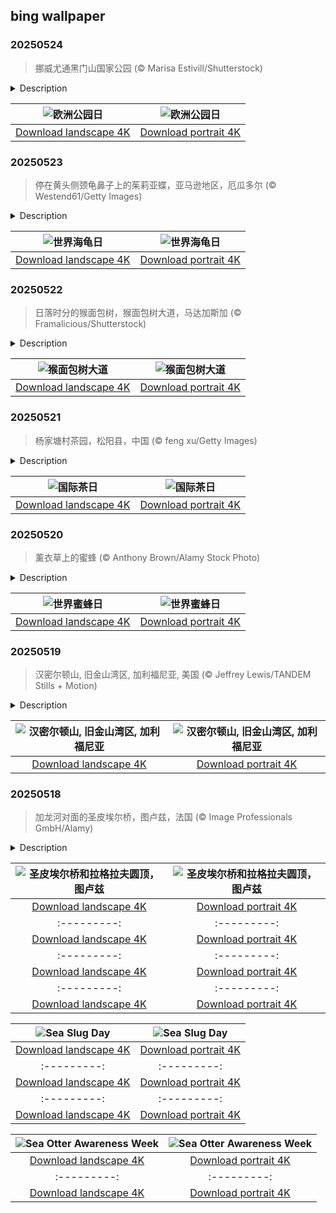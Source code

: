 ## bing wallpaper

### 20250524

> 挪威尤通黑门山国家公园 (© Marisa Estivill/Shutterstock)

<details>
<summary>Description</summary>

> 今天是“欧洲公园日”，旨在庆祝那些塑造各国自然特性的国家公园和保护区。该纪念日由欧洲公园联盟于1999年创立，以纪念1909年在瑞典建立的九座欧洲最早的国家公园。该节日旨在推动保护自然栖息地、野生动植物及文化遗产的行动，同时鼓励可持续旅游与户外活动。
> 
> 挪威的尤通黑门山国家公园便是自然景观保护的典范之一。公园成立于1980年，面积超过400平方英里，拥有高山、冰川与深谷等多样的地貌特征。园内坐落着挪威最高的山峰群，包括北欧第一高峰加尔赫峰，海拔8100英尺。“尤通黑门山”意为“巨人的家园”，象征着其壮观的地貌及与北欧神话的深厚联系。公园内栖息着赤狐、北极狐、旅鼠和马鹿等动物，植物则包括多种能够适应极端环境的耐寒高山物种。著名的延德湖穿越园区，湖水因富含冰川沉积物而呈现醒目的绿色。该湖长约11英里，最宽处不足1英里，海拔约3280英尺。延德湖亦是著名的贝瑟根徒步路线的起点，这条路线每年吸引数千名游客，并因亨里克·易卜生的戏剧《培尔·金特》而闻名。
> 
> 

</details>

| ![欧洲公园日](https://cn.bing.com/th?id=OHR.JotunheimenPark_ZH-CN7417034574_UHD.jpg&pid=hp&w=400&h=224&rs=1&c=4) | ![欧洲公园日](https://cn.bing.com/th?id=OHR.JotunheimenPark_ZH-CN7417034574_1080x1920.jpg&pid=hp&w=155&h=315&rs=1&c=4) |
|:---------:|:---------:|
| [Download landscape 4K](https://cn.bing.com/th?id=OHR.JotunheimenPark_ZH-CN7417034574_UHD.jpg) | [Download portrait 4K](https://cn.bing.com/th?id=OHR.JotunheimenPark_ZH-CN7417034574_1080x1920.jpg) |

### 20250523

> 停在黄头侧颈龟鼻子上的茱莉亚蝶，亚马逊地区，厄瓜多尔 (© Westend61/Getty Images)

<details>
<summary>Description</summary>

> 今天是世界海龟日成立的25周年纪念日。海龟和陆龟在多种环境中生存，被人们视为智慧与坚韧的象征。所有的陆龟都是海龟，但并非所有海龟都是陆龟。海龟体型较小，适合水中生活，而陆龟体型较大、较重，适应陆地生活。美国龟类救援组织（ATR）在每年5月23日设立世界海龟日，旨在提高公众保护龟类的意识。该组织已帮助约4000只海龟和陆龟进行康复、救助和重新安置，同时致力于保护它们及其逐渐消失的栖息地。
> 
> 今日图片展现的是亚马逊地区一幅迷人的现象：在厄瓜多尔亚马逊河区域，一只朱莉娅蝴蝶停在黄斑河龟鼻尖上。亚马逊地区的蝴蝶以饮用龟类眼泪而闻名，因为龟泪中富含蝴蝶稀缺的钠元素。黄斑河龟是南美洲最大的河龟之一。尽管这些河龟适应河流水域环境，但它们仍面临着来自人类、鸟类、蛇类、大型鱼类、蛙类和哺乳动物的种种威胁。在1960年代，它们曾大量被捕获用于美国宠物贸易，导致后来进口被严格限制。如今，美国存在人工繁殖的、可持续的黄斑河龟种群，有些在圈养条件下寿命可超过30年。
> 
> 

</details>

| ![世界海龟日](https://cn.bing.com/th?id=OHR.ButterflyTurtle_ZH-CN5706515924_UHD.jpg&pid=hp&w=400&h=224&rs=1&c=4) | ![世界海龟日](https://cn.bing.com/th?id=OHR.ButterflyTurtle_ZH-CN5706515924_1080x1920.jpg&pid=hp&w=155&h=315&rs=1&c=4) |
|:---------:|:---------:|
| [Download landscape 4K](https://cn.bing.com/th?id=OHR.ButterflyTurtle_ZH-CN5706515924_UHD.jpg) | [Download portrait 4K](https://cn.bing.com/th?id=OHR.ButterflyTurtle_ZH-CN5706515924_1080x1920.jpg) |

### 20250522

> 日落时分的猴面包树，猴面包树大道，马达加斯加 (© Framalicious/Shutterstock)

<details>
<summary>Description</summary>

> 从微小的细菌到高大的树木，地球上的生命彼此相互关联。国际生物多样性日旨在庆祝这一维系地球繁荣的生命之网。生物多样性与日常生活息息相关，涵盖可持续农业、清洁用水、气候行动以及灾害防范等诸多领域。生物多样性的减少会增加动物传染病传播的风险（包括动物传染给人类的疾病）。相反，保护生物多样性则有助于增强我们预防和应对大流行病等健康危机的能力。联合国深知生物多样性对当前和未来世代的重要意义，因此每年都设立这个纪念日，提高公众意识并推动保护行动。
> 
> 今日图片展示的是马达加斯加的猴面包树大道。在马达加斯加西部梅纳贝地区，格兰迪迪埃猴面包树排列在未铺设的8号公路两侧，它们也被称为大猴面包树，是马达加斯加八种猴面包树中最大、最著名的品种。在当地，这些树木被称为“伦纳拉”或“伦尼亚拉”，意为“森林之母”。它们是这座岛国曾经茂密热带森林的遗迹，如今却因为广泛的森林砍伐而孤立地存活着。虽然该地区在2015年被宣布为自然保护区，但这些宏伟的树木依然面临着持续砍伐、稻田排水和季节性火灾等威胁。
> 
> 

</details>

| ![猴面包树大道](https://cn.bing.com/th?id=OHR.BaobabAvenue_ZH-CN5217451344_UHD.jpg&pid=hp&w=400&h=224&rs=1&c=4) | ![猴面包树大道](https://cn.bing.com/th?id=OHR.BaobabAvenue_ZH-CN5217451344_1080x1920.jpg&pid=hp&w=155&h=315&rs=1&c=4) |
|:---------:|:---------:|
| [Download landscape 4K](https://cn.bing.com/th?id=OHR.BaobabAvenue_ZH-CN5217451344_UHD.jpg) | [Download portrait 4K](https://cn.bing.com/th?id=OHR.BaobabAvenue_ZH-CN5217451344_1080x1920.jpg) |

### 20250521

> 杨家塘村茶园，松阳县，中国 (© feng xu/Getty Images)

<details>
<summary>Description</summary>

> 传说中，茶的故事始于中国古代：一片树叶偶然落入沸水中，开启了这段芳香之旅。几个世纪之后，茶已成为全球消费量第二的饮品（仅次于水）。今天是国际茶日，这是由联合国设立的全球性节日，旨在肯定茶在消除贫困和促进可持续发展方面的重要作用，也向茶产业中的劳动者们致以敬意。
> 
> 茶叶采摘是一项精细的手艺，扎根于传统技艺，同时受到地理环境的深刻影响。从今日图片中所示的浙江省烟雾缭绕的丘陵，到印度阿萨姆邦起伏的茶园，每个产区的采摘与制作方式各不相同。绿茶通常通过晒干或蒸汽处理来保留其鲜嫩风味；而乌龙茶与红茶则经过部分或完全氧化，发展出更加复杂而浓郁的香气与口感。茶的颜色、香气与滋味，因此呈现出令人着迷的多样性。全球茶叶生产的领先国家包括中国、印度、肯尼亚和斯里兰卡，每个国家都有其代表性的茶类风格：中国以普洱和绿茶闻名，印度盛产浓厚的红茶拼配，肯尼亚主产CTC红茶，斯里兰卡则以花香型锡兰茶广受欢迎。每一杯茶都蕴含着其产地的故事，由当地的土壤、海拔和气候共同塑造而成。
> 
> 

</details>

| ![国际茶日](https://cn.bing.com/th?id=OHR.SongyangTeaGarden_ZH-CN4763170909_UHD.jpg&pid=hp&w=400&h=224&rs=1&c=4) | ![国际茶日](https://cn.bing.com/th?id=OHR.SongyangTeaGarden_ZH-CN4763170909_1080x1920.jpg&pid=hp&w=155&h=315&rs=1&c=4) |
|:---------:|:---------:|
| [Download landscape 4K](https://cn.bing.com/th?id=OHR.SongyangTeaGarden_ZH-CN4763170909_UHD.jpg) | [Download portrait 4K](https://cn.bing.com/th?id=OHR.SongyangTeaGarden_ZH-CN4763170909_1080x1920.jpg) |

### 20250520

> 薰衣草上的蜜蜂 (© Anthony Brown/Alamy Stock Photo)

<details>
<summary>Description</summary>

> 蜜蜂身躯虽小，但没有它们，你的购物清单可能会少很多。不再有莓果、牛油果，甚至咖啡。蜜蜂与蝴蝶、蝙蝠和蜂鸟一起，为全球近 90% 的野生开花植物和超过 35% 的我们所依赖的农作物授粉。每年5月20日的世界蜜蜂日，正是为了向这些至关重要的传粉者致敬，并纪念现代养蜂业先驱安东·扬沙。扬沙曾称蜜蜂为“最高贵的昆虫”，这一观点如今也得到了科学的证实。
> 
> 遗憾的是，蜜蜂的数量正在减少。农药污染、栖息地流失和气候变化导致蜜蜂数量急剧减少，威胁全球的粮食安全与生物多样性。但好消息是，我们每个人的小小行动也能带来巨大的改变。你可以支持当地的养蜂人，种植对传粉者友好的植物，避免使用化学农药。当你下一次往茶里加蜂蜜时，请记得那勺金黄甜蜜背后辛勤工作的小小身影，并记得保护这种嗡嗡作响的物种，如今比以往任何时候都更加重要。
> 
> 

</details>

| ![世界蜜蜂日](https://cn.bing.com/th?id=OHR.HoneyBeeLavender_ZH-CN4513594236_UHD.jpg&pid=hp&w=400&h=224&rs=1&c=4) | ![世界蜜蜂日](https://cn.bing.com/th?id=OHR.HoneyBeeLavender_ZH-CN4513594236_1080x1920.jpg&pid=hp&w=155&h=315&rs=1&c=4) |
|:---------:|:---------:|
| [Download landscape 4K](https://cn.bing.com/th?id=OHR.HoneyBeeLavender_ZH-CN4513594236_UHD.jpg) | [Download portrait 4K](https://cn.bing.com/th?id=OHR.HoneyBeeLavender_ZH-CN4513594236_1080x1920.jpg) |

### 20250519

> 汉密尔顿山, 旧金山湾区, 加利福尼亚, 美国 (© Jeffrey Lewis/TANDEM Stills + Motion)

<details>
<summary>Description</summary>

> 驾车驶上加州湾区的汉密尔顿山，游客将沉浸于迷人的自然景观与丰富的历史之中。全长19英里的汉密尔顿山公路，是130号州道的一部分。凭借漫长的爬坡路段和稀少的车流量，该道路深受骑行与摩托车爱好者的喜爱。这条公路建于1875年至1876年，最初旨在为世界首个长期有人驻守的山顶天文台“利克天文台”运送建材而修建。在海拔4265英尺的山顶，天气晴朗时，甚至可以远望至优胜美地国家公园或内华达山脉。
> 
> 该地区拥有一些特有的珍稀物种，例如汉密尔顿宝石花和图莱麋鹿。在山坡地带，还可能发现金雕的筑巢地。无论是因道路的蜿蜒曲折而吸引，还是为欣赏沿途美景而前往，汉密尔顿山都能使人感受到与自然环境之间的紧密联系。
> 
> 

</details>

| ![汉密尔顿山, 旧金山湾区, 加利福尼亚](https://cn.bing.com/th?id=OHR.MountHamilton_ZH-CN4280549129_UHD.jpg&pid=hp&w=400&h=224&rs=1&c=4) | ![汉密尔顿山, 旧金山湾区, 加利福尼亚](https://cn.bing.com/th?id=OHR.MountHamilton_ZH-CN4280549129_1080x1920.jpg&pid=hp&w=155&h=315&rs=1&c=4) |
|:---------:|:---------:|
| [Download landscape 4K](https://cn.bing.com/th?id=OHR.MountHamilton_ZH-CN4280549129_UHD.jpg) | [Download portrait 4K](https://cn.bing.com/th?id=OHR.MountHamilton_ZH-CN4280549129_1080x1920.jpg) |

### 20250518

> 加龙河对面的圣皮埃尔桥，图卢兹，法国 (© Image Professionals GmbH/Alamy)

<details>
<summary>Description</summary>

> 夕阳西下，加龙河畔的图卢兹展现出最迷人的景致——圣皮埃尔桥与雄伟的拉格拉夫圆顶倒映在水面上，相映成辉。这座连接粉色之城两岸的桥梁最初建于1849年，后分别在1927年和1987年进行重建，以适应现代需求。
> 
> 在它的对面，矗立于同名旧医院之上的拉格拉夫圆顶傲然俯瞰整个景观。这座19世纪的建筑杰作是图卢兹的象征，从远处就能看到它巍峨的轮廓。拉格拉夫医院曾是救治病患与贫困者的庇护所，见证了这座城市悠久的医学历史，而如今，它仍然是医学研究与创新的重要中心。
> 
> 图卢兹以其独特的文化遗产与鲜明的色彩，完美融合了历史与现代的韵律。只需一眼便能领略这片壮丽景致，理解为何加龙河始终是这座古城跳动的心脏。

</details>

| ![圣皮埃尔桥和拉格拉夫圆顶，图卢兹](https://cn.bing.com/th?id=OHR.ToulouseBridge_ZH-CN3930246927_UHD.jpg&pid=hp&w=400&h=224&rs=1&c=4) | ![圣皮埃尔桥和拉格拉夫圆顶，图卢兹](https://cn.bing.com/th?id=OHR.ToulouseBridge_ZH-CN3930246927_1080x1920.jpg&pid=hp&w=155&h=315&rs=1&c=4) |
|:---------:|:---------:|
| [Download landscape 4K](https://cn.bing.com/th?id=OHR.ToulouseBridge_ZH-CN3930246927_UHD.jpg) | [Download portrait 4K](https://cn.bing.com/th?id=OHR.ToulouseBridge_ZH-CN3930246927_1080x1920.jpg) |ng.com/th?id=OHR.TorresChile_EN-US6814348961_UHD.jpg) | [Download portrait 4K](https://cn.bing.com/th?id=OHR.TorresChile_EN-US6814348961_1080x1920.jpg) |ing.com/th?id=OHR.IrisGarden_EN-US6778843108_1080x1920.jpg&pid=hp&w=155&h=315&rs=1&c=4) |
|:---------:|:---------:|
| [Download landscape 4K](https://cn.bing.com/th?id=OHR.IrisGarden_EN-US6778843108_UHD.jpg) | [Download portrait 4K](https://cn.bing.com/th?id=OHR.IrisGarden_EN-US6778843108_1080x1920.jpg) |](https://cn.bing.com/th?id=OHR.LeopardMother_EN-US6709981831_1080x1920.jpg&pid=hp&w=155&h=315&rs=1&c=4) |
|:---------:|:---------:|
| [Download landscape 4K](https://cn.bing.com/th?id=OHR.LeopardMother_EN-US6709981831_UHD.jpg) | [Download portrait 4K](https://cn.bing.com/th?id=OHR.LeopardMother_EN-US6709981831_1080x1920.jpg) |&rs=1&c=4) | ![Minnesota State Capitol in St. Paul, Minnesota](https://cn.bing.com/th?id=OHR.MinnesotaRotunda_EN-US6605011856_1080x1920.jpg&pid=hp&w=155&h=315&rs=1&c=4) |
|:---------:|:---------:|
| [Download landscape 4K](https://cn.bing.com/th?id=OHR.MinnesotaRotunda_EN-US6605011856_UHD.jpg) | [Download portrait 4K](https://cn.bing.com/th?id=OHR.MinnesotaRotunda_EN-US6605011856_1080x1920.jpg) |R.CuteChameleon_EN-US6483346105_1080x1920.jpg) |30_UHD.jpg) | [Download portrait 4K](https://cn.bing.com/th?id=OHR.SealRiver_EN-US6267835630_1080x1920.jpg) |e a more fitting name. Someone call Terry.
> 
> 

</details>

| ![Sea Slug Day](https://cn.bing.com/th?id=OHR.SeaAngel_EN-US5531672696_UHD.jpg&pid=hp&w=400&h=224&rs=1&c=4) | ![Sea Slug Day](https://cn.bing.com/th?id=OHR.SeaAngel_EN-US5531672696_1080x1920.jpg&pid=hp&w=155&h=315&rs=1&c=4) |
|:---------:|:---------:|
| [Download landscape 4K](https://cn.bing.com/th?id=OHR.SeaAngel_EN-US5531672696_UHD.jpg) | [Download portrait 4K](https://cn.bing.com/th?id=OHR.SeaAngel_EN-US5531672696_1080x1920.jpg) |OHR.DarkSkyAcadia_EN-US6966527964_1080x1920.jpg) |.bing.com/th?id=OHR.GoldenJellyfish_EN-US6743816471_1080x1920.jpg&pid=hp&w=155&h=315&rs=1&c=4) |
|:---------:|:---------:|
| [Download landscape 4K](https://cn.bing.com/th?id=OHR.GoldenJellyfish_EN-US6743816471_UHD.jpg) | [Download portrait 4K](https://cn.bing.com/th?id=OHR.GoldenJellyfish_EN-US6743816471_1080x1920.jpg) |ng.com/th?id=OHR.LastDollarRoad_EN-US7923638318_UHD.jpg&pid=hp&w=400&h=224&rs=1&c=4) | ![First day of autumn](https://cn.bing.com/th?id=OHR.LastDollarRoad_EN-US7923638318_1080x1920.jpg&pid=hp&w=155&h=315&rs=1&c=4) |
|:---------:|:---------:|
| [Download landscape 4K](https://cn.bing.com/th?id=OHR.LastDollarRoad_EN-US7923638318_UHD.jpg) | [Download portrait 4K](https://cn.bing.com/th?id=OHR.LastDollarRoad_EN-US7923638318_1080x1920.jpg) |ppers who hunted otters to near extinction before they were protected by law. Although sea otter populations have rebounded, they are still considered endangered. Otters live along the Pacific Coast of North America, from California up to Alaska. Although they can walk on land, they almost never find the need or desire to, even when it's nap time. When they're ready for a snooze, they'll raft up, wrap themselves in a strand of kelp to keep them from drifting away, and recline on the world's biggest waterbed.

</details>

| ![Sea Otter Awareness Week](https://cn.bing.com/th?id=OHR.SitkaOtters_EN-US7714053956_UHD.jpg&pid=hp&w=400&h=224&rs=1&c=4) | ![Sea Otter Awareness Week](https://cn.bing.com/th?id=OHR.SitkaOtters_EN-US7714053956_1080x1920.jpg&pid=hp&w=155&h=315&rs=1&c=4) |
|:---------:|:---------:|
| [Download landscape 4K](https://cn.bing.com/th?id=OHR.SitkaOtters_EN-US7714053956_UHD.jpg) | [Download portrait 4K](https://cn.bing.com/th?id=OHR.SitkaOtters_EN-US7714053956_1080x1920.jpg) |oo_EN-US7569665443_UHD.jpg&pid=hp&w=400&h=224&rs=1&c=4) | ![World Bamboo Day](https://cn.bing.com/th?id=OHR.ArashiyamaBamboo_EN-US7569665443_1080x1920.jpg&pid=hp&w=155&h=315&rs=1&c=4) |
|:---------:|:---------:|
| [Download landscape 4K](https://cn.bing.com/th?id=OHR.ArashiyamaBamboo_EN-US7569665443_UHD.jpg) | [Download portrait 4K](https://cn.bing.com/th?id=OHR.ArashiyamaBamboo_EN-US7569665443_1080x1920.jpg) |